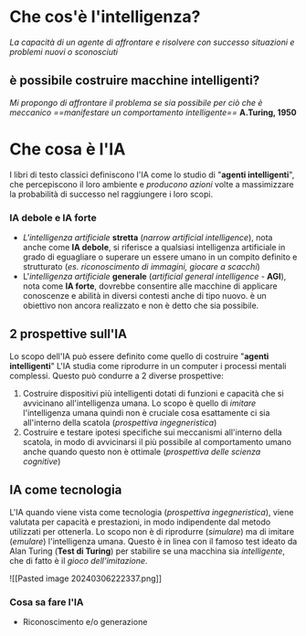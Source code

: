 # Che cos'è l'intelligenza?
*La capacità di un agente di affrontare e risolvere con successo situazioni e problemi nuovi o sconosciuti*
## è possibile costruire macchine intelligenti?
*Mi propongo di affrontare il problema se sia possibile per ciò che è meccanico ==manifestare un comportamento intelligente==* **A.Turing, 1950**
# Che cosa è l'IA
I libri di testo classici definiscono l'IA come lo studio di "**agenti intelligenti**", che percepiscono il loro ambiente e *producono azioni* volte a massimizzare la probabilità di successo nel raggiungere i loro scopi.
### IA debole e IA forte
- *L'intelligenza artificiale* **stretta** (*narrow artificial intelligence*), nota anche come **IA debole**, si riferisce a qualsiasi intelligenza artificiale in grado di eguagliare o superare un essere umano in un compito definito e strutturato (*es. riconoscimento di immagini, giocare a scacchi*)
- L'*intelligenza artificiale* **generale** (*artificial general intelligence* - **AGI**), nota come **IA forte**, dovrebbe consentire alle macchine di applicare conoscenze e abilità in diversi contesti anche di tipo nuovo. è un obiettivo non ancora realizzato e non è detto che sia possibile.
## 2 prospettive sull'IA
Lo scopo dell'IA può essere definito come quello di costruire "**agenti intelligenti**"
L'IA studia come riprodurre in un computer i processi mentali complessi. Questo può condurre a 2 diverse prospettive:
1. Costruire dispositivi più intelligenti dotati di funzioni e capacità che si avvicinano all'intelligenza umana. Lo scopo è quello di *imitare* l'intelligenza umana quindi non è cruciale cosa esattamente ci sia all'interno della scatola (*prospettiva ingegneristica*)
2. Costruire e testare ipotesi specifiche sui meccanismi all'interno della scatola, in modo di avvicinarsi il più possibile al comportamento umano anche quando questo non è ottimale (*prospettiva delle scienza cognitive*)
## IA come tecnologia
L'IA quando viene vista come tecnologia (*prospettiva ingegneristica*), viene valutata per capacità e prestazioni, in modo indipendente dal metodo utilizzati per ottenerla. Lo scopo non è di riprodurre (*simulare*) ma di imitare (*emulare*) l'intelligenza umana.
Questo è in linea con il famoso test ideato da Alan Turing (**Test di Turing**) per stabilire se una macchina sia *intelligente*, che di fatto è il *gioco dell'imitazione*.

![[Pasted image 20240306222337.png]]
### Cosa sa fare l'IA
- Riconoscimento e/o generazione